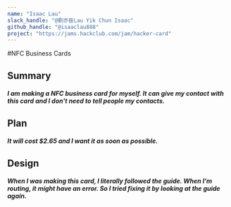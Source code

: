 ```yaml
---
name: "Isaac Lau"
slack_handle: "@劉亦晉Lau Yik Chun Isaac"
github_handle: "@isaaclau888"
project: "https://jams.hackclub.com/jam/hacker-card"
---
```


#NFC Business Cards
## Summary
##### I am making a NFC business card for myself. It can give my contact with this card and I don't need to tell people my contacts.

## Plan
##### It will cost $2.65 and I want it as soon as possible.

## Design
##### When I was making this card, I literally followed the guide. When I'm routing, it might have an error. So I tried fixing it by looking at the guide again.
